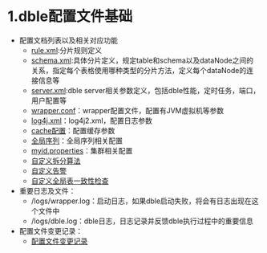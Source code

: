 # 1.dble配置文件基础   
+ 配置文档列表以及相关对应功能
    - [rule.xml](1.01_rule.xml.md):分片规则定义
    - [schema.xml](1.02_schema.xml.md):具体分片定义，规定table和schema以及dataNode之间的关系，指定每个表格使用哪种类型的分片方法，定义每个dataNode的连接信息等
    - [server.xml](1.03_server.xml.md):dble server相关参数定义，包括dble性能，定时任务，端口，用户配置等
    - [wrapper.conf](1.04_wrapper.conf.md)：wrapper配置文件，配置有JVM虚拟机等参数
    - [log4j.xml](1.05_log4j2.xml.md)：log4j2.xml，配置日志参数
    - [cache配置](1.06_cache.md)：配置缓存参数
    - [全局序列](1.07_global_sequence.md)：全局序列相关配置
    - [myid.properties](1.08_myid.properties.md)：集群相关配置
	- [自定义拆分算法](1.09_dble_route_function_spec.md)
	- [自定义告警](1.11_customized_alert.md)
	- [自定义全局表一致性检查](1.12_customized_global_table_check.md)
+ 重要日志及文件：
    - /logs/wrapper.log：启动日志，如果dble启动失败，将会有日志出现在这个文件中
    - /logs/dble.log：dble日志，日志记录并反馈dble执行过程中的重要信息
+ 配置文件变更记录：
	- [配置文件变更记录](1.10_version_change.md)
